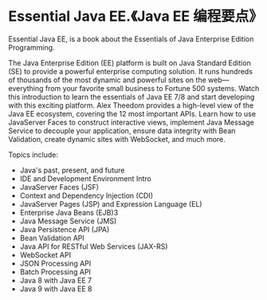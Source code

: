# Essential Java EE.《Java EE 编程要点》

Essential Java EE, is a book about the Essentials of Java Enterprise Edition Programming.

The Java Enterprise Edition (EE) platform is built on Java Standard Edition (SE) to provide a powerful enterprise computing solution. It runs hundreds of thousands of the most dynamic and powerful sites on the web—everything from your favorite small business to Fortune 500 systems. Watch this introduction to learn the essentials of Java EE 7/8 and start developing with this exciting platform. Alex Theedom provides a high-level view of the Java EE ecosystem, covering the 12 most important APIs. Learn how to use JavaServer Faces to construct interactive views, implement Java Message Service to decouple your application, ensure data integrity with Bean Validation, create dynamic sites with WebSocket, and much more.

Topics include:

* Java's past, present, and future
* IDE and Development Environment Intro
* JavaServer Faces (JSF)
* Context and Dependency Injection (CDI)
* JavaServer Pages (JSP) and Expression Language (EL)
* Enterprise Java Beans (EJB)3
* Java Message Service (JMS)
* Java Persistence API (JPA)
* Bean Validation API
* Java API for RESTful Web Services (JAX-RS)
* WebSocket API
* JSON Processing API
* Batch Processing API
* Java 8 with Java EE 7
* Java 9 with Java EE 8
